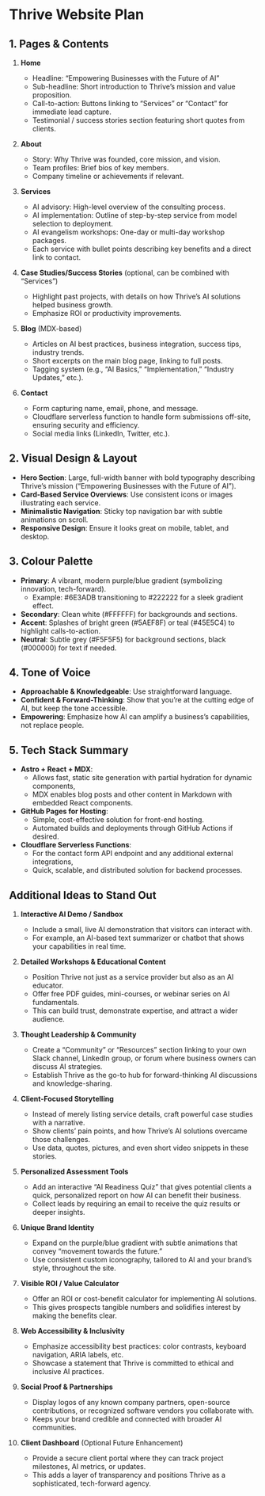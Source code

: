 
# Thrive Website Plan

## 1. Pages & Contents

1. **Home**  
    - Headline: “Empowering Businesses with the Future of AI”  
    - Sub-headline: Short introduction to Thrive’s mission and value proposition.  
    - Call-to-action: Buttons linking to “Services” or “Contact” for immediate lead capture.  
    - Testimonial / success stories section featuring short quotes from clients.  

2. **About**  
    - Story: Why Thrive was founded, core mission, and vision.  
    - Team profiles: Brief bios of key members.  
    - Company timeline or achievements if relevant.  

3. **Services**  
    - AI advisory: High-level overview of the consulting process.  
    - AI implementation: Outline of step-by-step service from model selection to deployment.  
    - AI evangelism workshops: One-day or multi-day workshop packages.  
    - Each service with bullet points describing key benefits and a direct link to contact.  

4. **Case Studies/Success Stories** (optional, can be combined with “Services”)  
    - Highlight past projects, with details on how Thrive’s AI solutions helped business growth.  
    - Emphasize ROI or productivity improvements.  

5. **Blog** (MDX-based)  
    - Articles on AI best practices, business integration, success tips, industry trends.  
    - Short excerpts on the main blog page, linking to full posts.  
    - Tagging system (e.g., “AI Basics,” “Implementation,” “Industry Updates,” etc.).

6. **Contact**  
    - Form capturing name, email, phone, and message.  
    - Cloudflare serverless function to handle form submissions off-site, ensuring security and efficiency.  
    - Social media links (LinkedIn, Twitter, etc.).  

## 2. Visual Design & Layout

- **Hero Section**: Large, full-width banner with bold typography describing Thrive’s mission (“Empowering Businesses with the Future of AI”).  
- **Card-Based Service Overviews**: Use consistent icons or images illustrating each service.  
- **Minimalistic Navigation**: Sticky top navigation bar with subtle animations on scroll.  
- **Responsive Design**: Ensure it looks great on mobile, tablet, and desktop.  

## 3. Colour Palette

- **Primary**: A vibrant, modern purple/blue gradient (symbolizing innovation, tech-forward).  
    - Example: #6E3ADB transitioning to #222222 for a sleek gradient effect.  
- **Secondary**: Clean white (#FFFFFF) for backgrounds and sections.  
- **Accent**: Splashes of bright green (#5AEF8F) or teal (#45E5C4) to highlight calls-to-action.  
- **Neutral**: Subtle grey (#F5F5F5) for background sections, black (#000000) for text if needed.  

## 4. Tone of Voice

- **Approachable & Knowledgeable**: Use straightforward language.  
- **Confident & Forward-Thinking**: Show that you’re at the cutting edge of AI, but keep the tone accessible.  
- **Empowering**: Emphasize how AI can amplify a business’s capabilities, not replace people.  

## 5. Tech Stack Summary

- **Astro + React + MDX**:  
    - Allows fast, static site generation with partial hydration for dynamic components,  
    - MDX enables blog posts and other content in Markdown with embedded React components.  
- **GitHub Pages for Hosting**:  
    - Simple, cost-effective solution for front-end hosting.  
    - Automated builds and deployments through GitHub Actions if desired.  
- **Cloudflare Serverless Functions**:  
    - For the contact form API endpoint and any additional external integrations,  
    - Quick, scalable, and distributed solution for backend processes.  

## Additional Ideas to Stand Out

1. **Interactive AI Demo / Sandbox**  
    - Include a small, live AI demonstration that visitors can interact with.  
    - For example, an AI-based text summarizer or chatbot that shows your capabilities in real time.

2. **Detailed Workshops & Educational Content**  
    - Position Thrive not just as a service provider but also as an AI educator.  
    - Offer free PDF guides, mini-courses, or webinar series on AI fundamentals.  
    - This can build trust, demonstrate expertise, and attract a wider audience.

3. **Thought Leadership & Community**  
    - Create a “Community” or “Resources” section linking to your own Slack channel, LinkedIn group, or forum where business owners can discuss AI strategies.  
    - Establish Thrive as the go-to hub for forward-thinking AI discussions and knowledge-sharing.

4. **Client-Focused Storytelling**  
    - Instead of merely listing service details, craft powerful case studies with a narrative.  
    - Show clients’ pain points, and how Thrive’s AI solutions overcame those challenges.  
    - Use data, quotes, pictures, and even short video snippets in these stories.

5. **Personalized Assessment Tools**  
    - Add an interactive “AI Readiness Quiz” that gives potential clients a quick, personalized report on how AI can benefit their business.  
    - Collect leads by requiring an email to receive the quiz results or deeper insights.

6. **Unique Brand Identity**  
    - Expand on the purple/blue gradient with subtle animations that convey “movement towards the future.”  
    - Use consistent custom iconography, tailored to AI and your brand’s style, throughout the site.

7. **Visible ROI / Value Calculator**  
    - Offer an ROI or cost-benefit calculator for implementing AI solutions.  
    - This gives prospects tangible numbers and solidifies interest by making the benefits clear.

8. **Web Accessibility & Inclusivity**  
    - Emphasize accessibility best practices: color contrasts, keyboard navigation, ARIA labels, etc.  
    - Showcase a statement that Thrive is committed to ethical and inclusive AI practices.

9. **Social Proof & Partnerships**  
    - Display logos of any known company partners, open-source contributions, or recognized software vendors you collaborate with.  
    - Keeps your brand credible and connected with broader AI communities.

10. **Client Dashboard** (Optional Future Enhancement)  
    - Provide a secure client portal where they can track project milestones, AI metrics, or updates.  
    - This adds a layer of transparency and positions Thrive as a sophisticated, tech-forward agency.